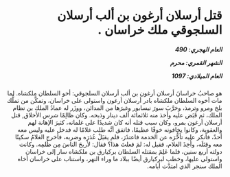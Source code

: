 <h1 dir="rtl">قتل أرسلان أرغون بن ألب أرسلان السلجوقي ملك خراسان .</h1>

<h5 dir="rtl">العام الهجري:  490

الشهر القمري: محرم

العام الميلادي: 1097</h5>

<p dir="rtl">هو صاحبُ خراسانَ أرسلان أرغون بن ألب أرسلان السلجوقي: أخو السلطان ملكشاه. لما مات أخوه السلطان ملكشاه بادر أرسلان أرغون واستولى على خراسان، وتمكَّن من تملُّك بلخ ومرو وترمذ، وخرَّبَ سورَ نيسابور وغيرَها من المدائن، ووزَر له عمادُ الملك بن نظام الملك، ثم قَبَض عليه وأخذ منه ثلاثمائة ألف دينار وذبحه. وكان ظالِمًا شرس الأخلاق, قتل أرسلان أرغون بمرو، وكان سبب قتله أنه كان شديدًا على غلمانه، كثيرَ الإهانة لهم والعقوبة، وكانوا يخافونه خوفًا عظيمًا، فاتفق أنَّه طلب غلامًا له فدخل عليه وليس معه أحدٌ، فأنكر عليه تأخُّرَه عن الخدمة فاعتذَرَ، فلم يقبَلْ عُذرَه وضربه، فأخرج الغلامُ سكينًا معه وقتَلَه، وأُخِذَ الغلام، فقيل له: لمَ فعلتَ هذا؟ فقال: لأريحَ الناسَ مِن ظُلمِه. وكانت دولته أربع سنين، فلما عَلِمَ بمقتله السلطان بركيارق بن ملكشاه سار إلى خراسان واستولى عليها، وخطب لبركيارق أيضًا ببلاد ما وراء النهر، واستناب على خراسان أخاه الملك سنجر الذي امتدَّت أيامه.</p></br>
